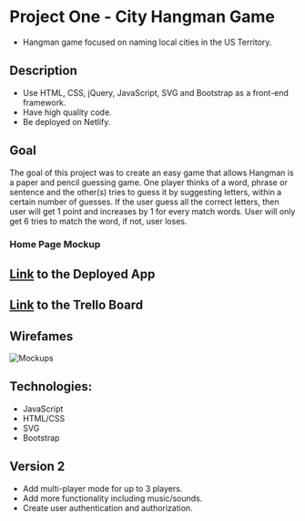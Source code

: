 # Project One - City Hangman Game

* Hangman game focused on naming local cities in the US Territory.

## Description

* Use HTML, CSS, jQuery, JavaScript, SVG and Bootstrap as a front-end framework.
* Have high quality code.
* Be deployed on Netlify.

## Goal

The goal of this project was to create an easy game that allows Hangman is a paper and pencil guessing game. One player thinks of a word, phrase or sentence and the other(s) tries to guess it by suggesting letters, within a certain number of guesses. If the user guess all the correct letters, then user will get 1 point and increases by 1 for every match words. User will only get 6 tries to match the word, if not, user loses.

### Home Page Mockup
## [Link]() to the Deployed App

## [Link](https://trello.com/b/IwGhvwrh/hangman-project-1) to the Trello Board

## Wirefames
![Mockups](https://scontent.fatl1-2.fna.fbcdn.net/v/t1.0-9/60324811_10156490157669624_7506896367122382848_o.jpg?_nc_cat=107&_nc_oc=AQk6Ap-D_TgmHUFmYwyRqkck4PmNoAgCPEVc5tcbO45OQv1pDLafBTrZU-EsMWFg58k&_nc_ht=scontent.fatl1-2.fna&oh=c2ef6357cd583d1db57a22171e35c2aa&oe=5E33EB2F)


## Technologies:
* JavaScript
* HTML/CSS 
* SVG
* Bootstrap

## Version 2
* Add multi-player mode for up to 3 players.
* Add more functionality including music/sounds.
* Create user authentication and authorization.
